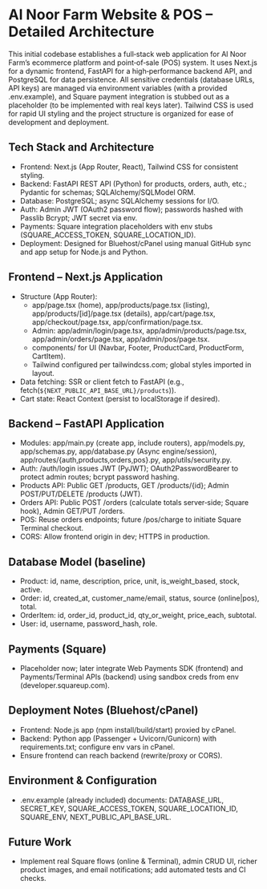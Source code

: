 # Al Noor Farm Website & POS – Detailed Architecture

This initial codebase establishes a full‑stack web application for Al Noor Farm’s ecommerce platform and point‑of‑sale (POS) system. It uses Next.js for a dynamic frontend, FastAPI for a high‑performance backend API, and PostgreSQL for data persistence. All sensitive credentials (database URLs, API keys) are managed via environment variables (with a provided .env.example), and Square payment integration is stubbed out as a placeholder (to be implemented with real keys later). Tailwind CSS is used for rapid UI styling and the project structure is organized for ease of development and deployment.

## Tech Stack and Architecture

- Frontend: Next.js (App Router, React), Tailwind CSS for consistent styling.
- Backend: FastAPI REST API (Python) for products, orders, auth, etc.; Pydantic for schemas; SQLAlchemy/SQLModel ORM.
- Database: PostgreSQL; async SQLAlchemy sessions for I/O.
- Auth: Admin JWT (OAuth2 password flow); passwords hashed with Passlib Bcrypt; JWT secret via env.
- Payments: Square integration placeholders with env stubs (SQUARE_ACCESS_TOKEN, SQUARE_LOCATION_ID).
- Deployment: Designed for Bluehost/cPanel using manual GitHub sync and app setup for Node.js and Python.

## Frontend – Next.js Application

- Structure (App Router):
  - app/page.tsx (home), app/products/page.tsx (listing), app/products/[id]/page.tsx (details), app/cart/page.tsx, app/checkout/page.tsx, app/confirmation/page.tsx.
  - Admin: app/admin/login/page.tsx, app/admin/products/page.tsx, app/admin/orders/page.tsx, app/admin/pos/page.tsx.
  - components/ for UI (Navbar, Footer, ProductCard, ProductForm, CartItem).
  - Tailwind configured per tailwindcss.com; global styles imported in layout.
- Data fetching: SSR or client fetch to FastAPI (e.g., fetch(`${NEXT_PUBLIC_API_BASE_URL}/products`)).
- Cart state: React Context (persist to localStorage if desired).

## Backend – FastAPI Application

- Modules: app/main.py (create app, include routers), app/models.py, app/schemas.py, app/database.py (Async engine/session), app/routes/{auth,products,orders,pos}.py, app/utils/security.py.
- Auth: /auth/login issues JWT (PyJWT); OAuth2PasswordBearer to protect admin routes; bcrypt password hashing.
- Products API: Public GET /products, GET /products/{id}; Admin POST/PUT/DELETE /products (JWT).
- Orders API: Public POST /orders (calculate totals server‑side; Square hook), Admin GET/PUT /orders.
- POS: Reuse orders endpoints; future /pos/charge to initiate Square Terminal checkout.
- CORS: Allow frontend origin in dev; HTTPS in production.

## Database Model (baseline)

- Product: id, name, description, price, unit, is_weight_based, stock, active.
- Order: id, created_at, customer_name/email, status, source (online|pos), total.
- OrderItem: id, order_id, product_id, qty_or_weight, price_each, subtotal.
- User: id, username, password_hash, role.

## Payments (Square)

- Placeholder now; later integrate Web Payments SDK (frontend) and Payments/Terminal APIs (backend) using sandbox creds from env (developer.squareup.com).

## Deployment Notes (Bluehost/cPanel)

- Frontend: Node.js app (npm install/build/start) proxied by cPanel.
- Backend: Python app (Passenger + Uvicorn/Gunicorn) with requirements.txt; configure env vars in cPanel.
- Ensure frontend can reach backend (rewrite/proxy or CORS).

## Environment & Configuration

- .env.example (already included) documents: DATABASE_URL, SECRET_KEY, SQUARE_ACCESS_TOKEN, SQUARE_LOCATION_ID, SQUARE_ENV, NEXT_PUBLIC_API_BASE_URL.

## Future Work

- Implement real Square flows (online & Terminal), admin CRUD UI, richer product images, and email notifications; add automated tests and CI checks.

